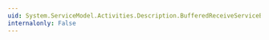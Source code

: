 ```yaml
---
uid: System.ServiceModel.Activities.Description.BufferedReceiveServiceBehavior
internalonly: False
---
```

